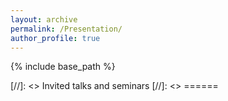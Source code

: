 ```yaml
---
layout: archive
permalink: /Presentation/
author_profile: true
---
```


{% include base_path %}

[//]: <> Invited talks and seminars
[//]: <> ======



